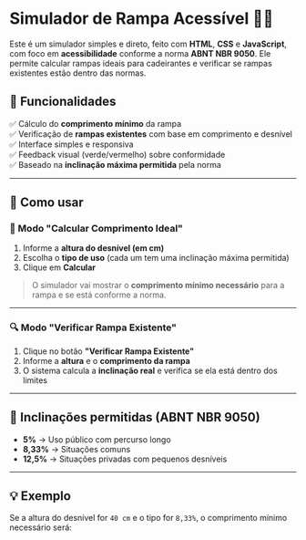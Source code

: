 # Simulador de Rampa Acessível 🧮🛞

Este é um simulador simples e direto, feito com **HTML**, **CSS** e **JavaScript**, com foco em **acessibilidade** conforme a norma **ABNT NBR 9050**. Ele permite calcular rampas ideais para cadeirantes e verificar se rampas existentes estão dentro das normas.

## 🔧 Funcionalidades

✅ Cálculo do **comprimento mínimo** da rampa  
✅ Verificação de **rampas existentes** com base em comprimento e desnível  
✅ Interface simples e responsiva  
✅ Feedback visual (verde/vermelho) sobre conformidade  
✅ Baseado na **inclinação máxima permitida** pela norma

---

## 📌 Como usar

### 🧱 Modo "Calcular Comprimento Ideal"

1. Informe a **altura do desnível (em cm)**  
2. Escolha o **tipo de uso** (cada um tem uma inclinação máxima permitida)  
3. Clique em **Calcular**

> O simulador vai mostrar o **comprimento mínimo necessário** para a rampa e se está conforme a norma.

---

### 🔍 Modo "Verificar Rampa Existente"

1. Clique no botão **"Verificar Rampa Existente"**
2. Informe a **altura** e o **comprimento da rampa**  
3. O sistema calcula a **inclinação real** e verifica se ela está dentro dos limites

---

## 📐 Inclinações permitidas (ABNT NBR 9050)

- **5%** → Uso público com percurso longo  
- **8,33%** → Situações comuns  
- **12,5%** → Situações privadas com pequenos desníveis

---

## 💡 Exemplo

Se a altura do desnível for `40 cm` e o tipo for `8,33%`, o comprimento mínimo necessário será:

